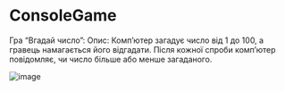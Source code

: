# ConsoleGame
Гра “Вгадай число”:
Опис: Комп’ютер загадує число від 1 до 100, а гравець намагається його відгадати. Після кожної спроби комп’ютер повідомляє, чи число більше або менше загаданого.

![image](https://github.com/user-attachments/assets/7d42ad75-49ef-4f85-a144-270b79a36b5a)

